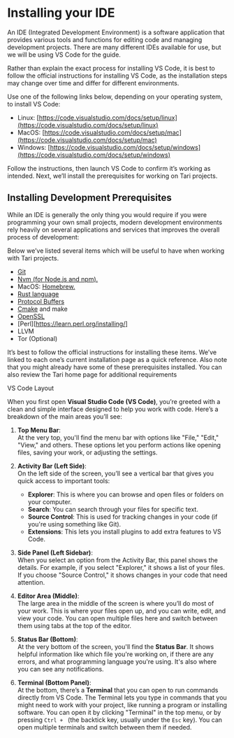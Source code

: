 # Installing your IDE
An IDE (Integrated Development Environment) is a software application that provides various tools and functions for editing code and managing development projects. There are many different IDEs available for use, but we will be using VS Code for the guide.

Rather than explain the exact process for installing VS Code, it is best to follow the official instructions for installing VS Code, as the installation steps may change over time and differ for different environments.

Use one of the following links below, depending on your operating system, to install VS Code:

- Linux: [https://code.visualstudio.com/docs/setup/linux](https://code.visualstudio.com/docs/setup/linux)
- MacOS: [https://code.visualstudio.com/docs/setup/mac](https://code.visualstudio.com/docs/setup/mac)
- Windows: [https://code.visualstudio.com/docs/setup/windows](https://code.visualstudio.com/docs/setup/windows)

Follow the instructions, then launch VS Code to confirm it’s working as intended. Next, we’ll install the prerequisites for working on Tari projects.

## Installing Development Prerequisites
While an IDE is generally the only thing you would require if you were programming your own small projects, modern development environments rely heavily on several applications and services that improves the overall process of development:

Below we’ve listed several items which will be useful to have when working with Tari projects.

- [Git](https://git-scm.com/book/en/v2/Getting-Started-Installing-Git)
- [Nvm (for Node.js and npm).](https://github.com/nvm-sh/nvm)
- MacOS: [Homebrew.](https://brew.sh/)
- [Rust language](https://www.rust-lang.org/tools/install)
- [Protocol Buffers](https://grpc.io/docs/protoc-installation/)
- [Cmake](https://cmake.org/download/) and make
- [OpenSSL](https://docs.openssl.org/3.2/man7/ossl-guide-introduction/#getting-and-installing-openssl)
- [Perl][https://learn.perl.org/installing/]
- LLVM
- Tor (Optional)

It’s best to follow the official instructions for installing these items. We’ve linked to each one’s current installation page as a quick reference. Also note that you might already have some of these prerequisites installed. You can also review the Tari home page for additional requirements

VS Code Layout

When you first open **Visual Studio Code (VS Code)**, you’re greeted with a clean and simple interface designed to help you work with code. Here’s a breakdown of the main areas you’ll see:

1. **Top Menu Bar**:  
   At the very top, you'll find the menu bar with options like "File," "Edit," "View," and others. These options let you perform actions like opening files, saving your work, or adjusting the settings.

2. **Activity Bar (Left Side)**:  
   On the left side of the screen, you’ll see a vertical bar that gives you quick access to important tools:
   - **Explorer**: This is where you can browse and open files or folders on your computer.
   - **Search**: You can search through your files for specific text.
   - **Source Control**: This is used for tracking changes in your code (if you're using something like Git).
   - **Extensions**: This lets you install plugins to add extra features to VS Code.

3. **Side Panel (Left Sidebar)**:  
   When you select an option from the Activity Bar, this panel shows the details. For example, if you select "Explorer," it shows a list of your files. If you choose "Source Control," it shows changes in your code that need attention.

4. **Editor Area (Middle)**:  
   The large area in the middle of the screen is where you’ll do most of your work. This is where your files open up, and you can write, edit, and view your code. You can open multiple files here and switch between them using tabs at the top of the editor.

5. **Status Bar (Bottom)**:  
   At the very bottom of the screen, you'll find the **Status Bar**. It shows helpful information like which file you're working on, if there are any errors, and what programming language you're using. It's also where you can see any notifications.

6. **Terminal (Bottom Panel)**:  
   At the bottom, there’s a **Terminal** that you can open to run commands directly from VS Code. The Terminal lets you type in commands that you might need to work with your project, like running a program or installing software. You can open it by clicking "Terminal" in the top menu, or by pressing `Ctrl + ` (the backtick key, usually under the `Esc` key). You can open multiple terminals and switch between them if needed.
